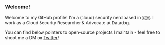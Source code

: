 ### Welcome!

Welcome to my GitHub profile! I'm a (cloud) security nerd based in 🇨🇭. I work as a Cloud Security Researcher & Advocate at Datadog.

You can find below pointers to open-source projects I maintain - feel free to shoot me a DM on [Twitter](https://twitter.com/christophetd)!
